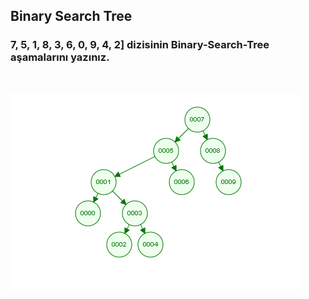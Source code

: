 

## Binary Search Tree

### 7, 5, 1, 8, 3, 6, 0, 9, 4, 2] dizisinin Binary-Search-Tree aşamalarını yazınız. 
<p>&nbsp;</p>


![Binary Search Tree](bst.png)                


